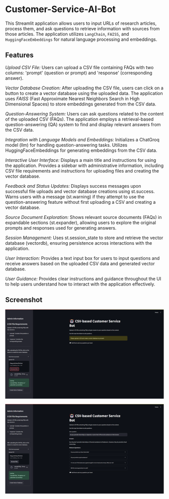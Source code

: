 # Customer-Service-AI-Bot

This Streamlit application allows users to input URLs of research articles, process them, and ask questions to retrieve information with sources from those articles. The application utilizes `LangChain`, `FAISS`, and `HuggingFaceEmbeddings` for natural language processing and embeddings.

## Features

*Upload CSV File:*
Users can upload a CSV file containing FAQs with two columns: 'prompt' (question or prompt) and 'response' (corresponding answer).

*Vector Database Creation:*
After uploading the CSV file, users can click on a button to create a vector database using the uploaded data.
The application uses *FAISS* (Fast Approximate Nearest Neighbors Search in High Dimensional Spaces) to store embeddings generated from the CSV data.

*Question-Answering System:*
Users can ask questions related to the content of the uploaded CSV (FAQs).
The application employs a retrieval-based question-answering (QA) system to find and display relevant answers from the CSV data.

*Integration with Language Models and Embeddings:*
Initializes a ChatGroq model (llm) for handling question-answering tasks.
Utilizes HuggingFaceEmbeddings for generating embeddings from the CSV data.

*Interactive User Interface:*
Displays a main title and instructions for using the application.
Provides a sidebar with administrative information, including CSV file requirements and instructions for uploading files and creating the vector database.

*Feedback and Status Updates:*
Displays success messages upon successful file uploads and vector database creations using st.success.
Warns users with a message (st.warning) if they attempt to use the question-answering feature without first uploading a CSV and creating a vector database.

*Source Document Exploration:*
Shows relevant source documents (FAQs) in expandable sections (st.expander), allowing users to explore the original prompts and responses used for generating answers.

*Session Management:*
Uses st.session_state to store and retrieve the vector database (vectordb), ensuring persistence across interactions with the application.

*User Interaction:*
Provides a text input box for users to input questions and receive answers based on the uploaded CSV data and generated vector database.

*User Guidance:*
Provides clear instructions and guidance throughout the UI to help users understand how to interact with the application effectively.
## Screenshot


![AI1.png](AI1.png)

![AI2.png](AI2.png)

